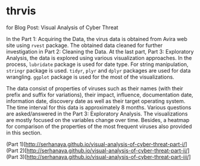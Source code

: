 # thrvis
for Blog Post: Visual Analysis of Cyber Threat

In the Part 1: Acquiring the Data, the virus data is obtained from Avira web site using `rvest` package. The obtained data cleaned for further investigation in Part 2: Cleaning the Data. At the last part, Part 3: Exploratory Analysis, the data is explored using various visualization approaches. In the process, `lubridate` package is used for date type. For string manipulation, `stringr` package is used. `tidyr`, `plyr` and `dplyr` packages are used for data wrangling. `ggplot` package is used for the most of the visualizations.

The data consist of properties of viruses such as their names (with their prefix and suffix for variations), their impact, influence, documentation date, information date, discovery date as well as their target operating system. The time interval for this data is approximately 8 months. Various questions are asked/answered in the Part 3: Exploratory Analysis. The visualizations are mostly focused on the variables change over time. Besides, a heatmap for comparison of the properties of the most frequent viruses also provided in this section.

(Part 1)[http://serhanaya.github.io/visual-analysis-of-cyber-threat-part-i/]
(Part 2)[http://serhanaya.github.io/visual-analysis-of-cyber-threat-part-ii/]
(Part 3)[http://serhanaya.github.io/visual-analysis-of-cyber-threat-part-iii/]
